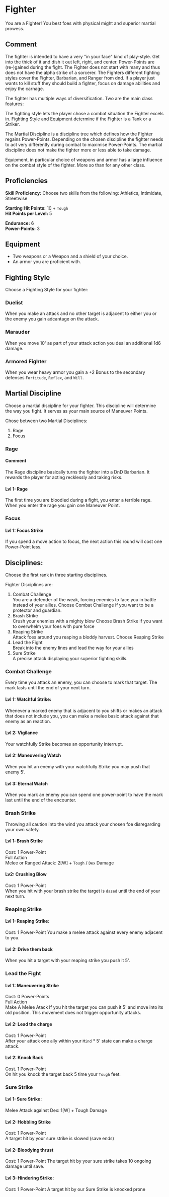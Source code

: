 # Fighter
You are a Fighter! You best foes with physical might and superior martial prowess.

## Comment
The fighter is intended to have a very "in your face" kind of play-style.
Get into the thick of it and dish it out left, right, and center.
Power-Points are (re-)gained during the fight. The Fighter does not start with many and thus does not have the alpha strike of a sorcerer.
The Fighters different fighting styles cover the Fighter, Barbarian, and Ranger from dnd.
If a player just wants to kill stuff they should build a fighter, focus on damage abilities and enjoy the carnage.

The fighter has multiple ways of diversification. Two are the main class features:

The fighting style lets the player chose a combat situation the Fighter excels in.
Fighting Style and Equipment determine if the Fighter is a Tank or a Striker.

The Martial Discipline is a discipline tree which defines how the Fighter regains Power-Points.
Depending on the chosen discipline the fighter needs to act very differently during combat to maximise Power-Points.
The martial discipline does not make the fighter more or less able to take damage.

Equipment, in particular choice of weapons and armor has a large influence on the combat style of the fighter. More so than for any other class.

## Proficiencies

__Skill Proficiency:__ Choose two skills from the following: 
Athletics, Intimidate, Streetwise

__Starting Hit Points:__ 10 + `Tough`  
__Hit Points per Level:__ 5

__Endurance:__ 6  
__Power-Points:__ 3

## Equipment

* Two weapons or a Weapon and a shield of your choice.
* An armor you are proficient with.

## Fighting Style
Choose a Fighting Style for your fighter:

### Duelist
When you make an attack and no other target is adjacent to either you or the enemy you gain adcantage on the attack.

### Marauder
When you move 10' as part of your attack action you deal an additional 1d6 damage.

### Armored Fighter
When you wear heavy armor you gain a +2 Bonus to the secondary defenses `Fortitude`, `Reflex`, and `Will`.

## Martial Discipline
Choose a martial discipline for your fighter.
This discipline will determine the way you fight.
It serves as your main source of Maneuver Points.

Chose between two Martial Disciplines:
1. Rage
2. Focus

### Rage
#### Comment
The Rage discipline basically turns the fighter into a DnD Barbarian.
It rewards the player for acting recklessly and taking risks.

#### Lvl 1: Rage
The first time you are bloodied during a fight, you enter a terrible rage.
When you enter the rage you gain one Maneuver Point.

### Focus
#### Lvl 1: Focus Strike
If you spend a move action to focus, the next action this round will cost one Power-Point less.

## Disciplines:
Choose the first rank in three starting disciplines.

Fighter Disciplines are:
1. Combat Challenge  
   You are a defender of the weak, forcing enemies to face you in battle instead of your allies.
   Choose Combat Challenge if you want to be a protector and guardian.
2. Brash Strike  
   Crush your enemies with a mighty blow
   Choose Brash Strike if you want to overwhelm your foes with pure force
3. Reaping Strike  
   Attack foes around you reaping a bloddy harvest.
   Choose Reaping Strike 
4. Lead the Fight  
   Break into the enemy lines and lead the way for your allies
5. Sure Strike  
   A precise attack displaying your superior fighting skills.

### Combat Challenge
Every time you attack an enemy, you can choose to mark that target. The mark 
lasts until the end of your next turn.

#### Lvl 1: Watchful Strike:
Whenever a marked enemy that is adjacent to you shifts or makes an attack that does not 
include you, you can make a melee basic attack against that enemy as an reaction.

#### Lvl 2: Vigilance
Your watchfully Strike becomes an opportunity interrupt.

#### Lvl 2: Maneuvering Watch
When you hit an enemy with your watchfully Strike you may push that enemy 5'.

#### Lvl 3: Eternal Watch
When you mark an enemy you can spend one power-point to have the mark last until the end of the encounter.

### Brash Strike
Throwing all caution into the wind you attack your chosen foe disregarding your own safety.

#### Lvl 1: Brash Strike
Cost: 1 Power-Point  
Full Action  
Melee or Ranged Attack: 2[W] + `Tough` / `Dex` Damage  

#### Lv2: Crushing Blow
Cost: 1 Power-Point  
When you hit with your brash strike the target is `dazed` until the end of your next turn.

### Reaping Strike

#### Lvl 1: Reaping Strike:
Cost: 1 Power-Point
You make a melee attack against every enemy adjacent to you.

#### Lvl 2: Drive them back
When you hit a target with your reaping strike you push it 5'.

### Lead the Fight

#### Lvl 1: Maneuvering Strike
Cost: 0 Power-Points  
Full Action  
Make A Melee Atack
If you hit the target you can push it 5' and move into its old position.
This movement does not trigger opportunity attacks.

#### Lvl 2: Lead the charge
Cost: 1 Power-Point  
After your attack one ally within your `Mind` * 5' state can make a charge attack. 

#### Lvl 2: Knock Back
Cost. 1 Power-Point  
On hit you knock the target back 5 time your `Tough` feet.

### Sure Strike

#### Lvl 1: Sure Strike: 
Melee Attack against Dex: 1[W] + Tough Damage

#### Lvl 2: Hobbling Strike
Cost: 1 Power-Point  
A target hit by your sure strike is slowed (save ends)

#### Lvl 2: Bloodying thrust
Cost: 1 Power-Point
The target hit by your sure strike takes 10 ongoing damage until save.

#### Lvl 3: Hindering Strike: 
Cost: 1 Power-Point
A target hit by our Sure Strike is knocked prone
